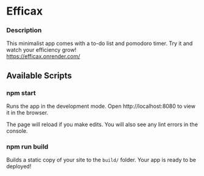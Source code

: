 # Efficax

### Description 
This minimalist app comes with a to-do list and pomodoro timer. Try it and watch your efficiency grow! <br/>
https://efficax.onrender.com/
## Available Scripts

### npm start

Runs the app in the development mode.
Open http://localhost:8080 to view it in the browser.

The page will reload if you make edits.
You will also see any lint errors in the console.

### npm run build

Builds a static copy of your site to the `build/` folder.
Your app is ready to be deployed!
